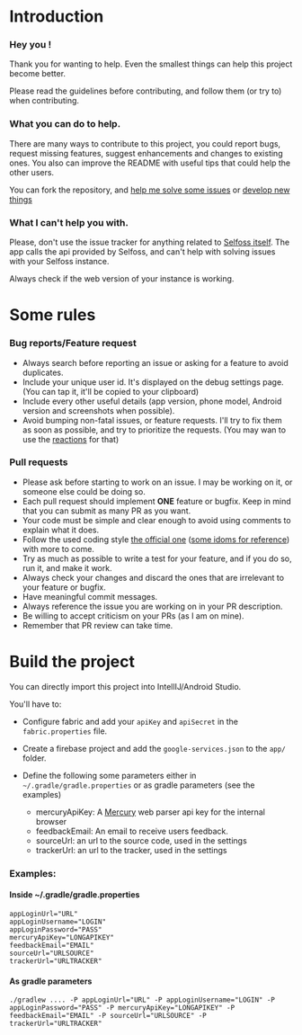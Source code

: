 # Introduction

### Hey you !

Thank you for wanting to help. Even the smallest things can help this project become better.

Please read the guidelines before contributing, and follow them (or try to) when contributing.

### What you can do to help.

There are many ways to contribute to this project, you could report bugs, request missing features, suggest enhancements and changes to existing ones. You also can improve the README with useful tips that could help the other users.

You can fork the repository, and [help me solve some issues](https://github.com/aminecmi/ReaderforSelfoss/labels/help%20wanted) or [develop new things](https://github.com/aminecmi/ReaderforSelfoss/issues)

### What I can't help you with.

Please, don't use the issue tracker for anything related to [Selfoss itself](https://github.com/SSilence/selfoss). The app calls the api provided by Selfoss, and can't help with solving issues with your Selfoss instance.

Always check if the web version of your instance is working.

# Some rules
### Bug reports/Feature request

* Always search before reporting an issue or asking for a feature to avoid duplicates.
* Include your unique user id. It's displayed on the debug settings page. (You can tap it, it'll be copied to your clipboard)
* Include every other useful details (app version, phone model, Android version and screenshots when possible).
* Avoid bumping non-fatal issues, or feature requests. I'll try to fix them as soon as possible, and try to prioritize the requests. (You may wan to use the [reactions](https://github.com/blog/2119-add-reactions-to-pull-requests-issues-and-comments) for that)

### Pull requests

* Please ask before starting to work on an issue. I may be working on it, or someone else could be doing so.
* Each pull request should implement **ONE** feature or bugfix. Keep in mind that you can submit as many PR as you want.
* Your code must be simple and clear enough to avoid using comments to explain what it does.
* Follow the used coding style [the official one](https://kotlinlang.org/docs/reference/coding-conventions.html) ([some idoms for reference](http://kotlinlang.org/docs/reference/idioms.html)) with more to come.
* Try as much as possible to write a test for your feature, and if you do so, run it, and make it work.
* Always check your changes and discard the ones that are irrelevant to your feature or bugfix.
* Have meaningful commit messages.
* Always reference the issue you are working on in your PR description.
* Be willing to accept criticism on your PRs (as I am on mine).
* Remember that PR review can take time.


# Build the project

You can directly import this project into IntellIJ/Android Studio.

You'll have to:

- Configure fabric and add your `apiKey` and `apiSecret` in the `fabric.properties` file.
- Create a firebase project and add the `google-services.json` to the `app/` folder.
- Define the following some parameters either in `~/.gradle/gradle.properties` or as gradle parameters (see the examples)

    - mercuryApiKey: A [Mercury](https://mercury.postlight.com/web-parser/) web parser api key for the internal browser
    - feedbackEmail: An email to receive users  feedback.
    - sourceUrl: an url to the source code, used in the settings
    - trackerUrl: an url to the tracker, used in the settings

### Examples:
#### Inside ~/.gradle/gradle.properties

```
appLoginUrl="URL"
appLoginUsername="LOGIN"
appLoginPassword="PASS"
mercuryApiKey="LONGAPIKEY"
feedbackEmail="EMAIL"
sourceUrl="URLSOURCE"
trackerUrl="URLTRACKER"
```

#### As gradle parameters

```
./gradlew .... -P appLoginUrl="URL" -P appLoginUsername="LOGIN" -P appLoginPassword="PASS" -P mercuryApiKey="LONGAPIKEY" -P feedbackEmail="EMAIL" -P sourceUrl="URLSOURCE" -P trackerUrl="URLTRACKER"
```
